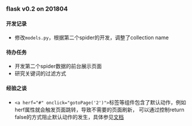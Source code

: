 ###  flask v0.2 on 201804 ###

#### 开发记录  ####
- 修改`models.py`，根据第二个spider的开发，调整了collection name

#### 待办任务  ####
- 开发第二个spider数据的前台展示页面
- 研究关键词的过滤方式

#### 经验之谈  ####
- `<a herf="#" onclick="gotoPage('2')">`标签等组件包含了默认动作，例如herf属性就会触发页面跳转，导致不需要的页面刷新，
可以通过控制return false的方式阻止默认动作的发生，具体参见[文档](https://www.cnblogs.com/weiwang/archive/2013/08/19/3268374.html) 